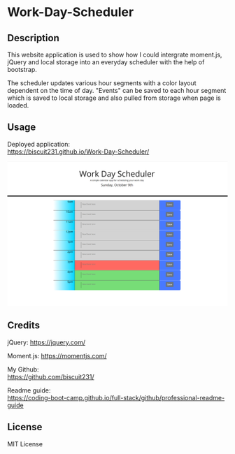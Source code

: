 # Work-Day-Scheduler

## Description

 This website application is used to show how I could intergrate moment.js, jQuery and local storage into an everyday scheduler with the help of bootstrap.

 The scheduler updates various hour segments with a color layout dependent on the time of day. "Events" can be saved to each hour segment which is saved to local storage and also pulled from storage when page is loaded.

## Usage

Deployed application:  
https://biscuit231.github.io/Work-Day-Scheduler/


![Screenshot of live site.](./images/screenshotWDS.png)

## Credits

jQuery:
https://jquery.com/

Moment.js:
https://momentjs.com/

My Github:  
https://github.com/biscuit231/


Readme guide:  
https://coding-boot-camp.github.io/full-stack/github/professional-readme-guide


## License

MIT License